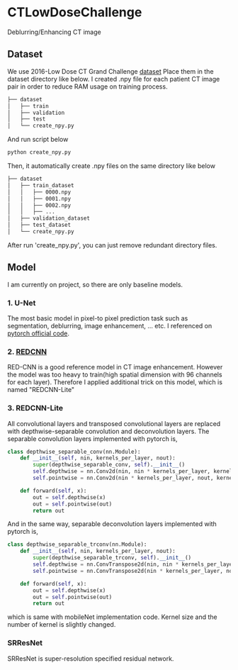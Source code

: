 # CTLowDoseChallenge
Deblurring/Enhancing CT image

## Dataset
We use 2016-Low Dose CT Grand Challenge [dataset](https://ctcicblog.mayo.edu/2016-low-dose-ct-grand-challenge/)
Place them in the dataset directory like below. I created .npy file for each patient CT image pair in order to reduce RAM usage on training process.
```bash
├── dataset
│   ├── train
│   ├── validation
│   ├── test
│   └── create_npy.py
``` 
And run script below
```bash
python create_npy.py
```
Then, it automatically create .npy files on the same directory like below
```bash
├── dataset
│   ├── train_dataset
│   │   ├── 0000.npy
│   │   ├── 0001.npy
│   │   ├── 0002.npy
│   │   ├── ...
│   ├── validation_dataset
│   ├── test_dataset
│   └── create_npy.py
``` 
After run 'create_npy.py', you can just remove redundant directory files.

## Model
I am currently on project, so there are only baseline models.
### 1. U-Net
The most basic model in pixel-to pixel prediction task such as segmentation, deblurring, image enhancement, ... etc.
I referenced on [pytorch official code](https://github.com/mateuszbuda/brain-segmentation-pytorch).

### 2. [REDCNN](https://arxiv.org/pdf/1702.00288.pdf)

RED-CNN is a good reference model in CT image enhancement. However the model was too heavy to train(high spatial dimension with 96 channels for each layer). Therefore I applied additional trick on this model, which is named "REDCNN-Lite"

### 3. REDCNN-Lite
All convolutional layers and transposed convolutional layers are replaced with depthwise-separable convolution and deconvolution layers.
The separable convolution layers implemented with pytorch is,
```python
class depthwise_separable_conv(nn.Module):
    def __init__(self, nin, kernels_per_layer, nout):
        super(depthwise_separable_conv, self).__init__()
        self.depthwise = nn.Conv2d(nin, nin * kernels_per_layer, kernel_size=5, padding=0, groups=nin)
        self.pointwise = nn.Conv2d(nin * kernels_per_layer, nout, kernel_size=1)

    def forward(self, x):
        out = self.depthwise(x)
        out = self.pointwise(out)
        return out
```
And in the same way, separable deconvolution layers implemented with pytorch is,
```python
class depthwise_separable_trconv(nn.Module):
    def __init__(self, nin, kernels_per_layer, nout):
        super(depthwise_separable_trconv, self).__init__()
        self.depthwise = nn.ConvTranspose2d(nin, nin * kernels_per_layer, kernel_size=5, padding=0, groups=nin)
        self.pointwise = nn.ConvTranspose2d(nin * kernels_per_layer, nout, kernel_size=1)

    def forward(self, x):
        out = self.depthwise(x)
        out = self.pointwise(out)
        return out
```
which is same with mobileNet implementation code. Kernel size and the number of kernel is slightly changed.

### SRResNet
SRResNet is super-resolution specified residual network.
